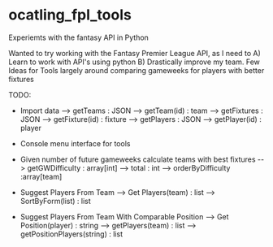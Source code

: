 # ocatling_fpl_tools
Experiemts with the fantasy API in Python

Wanted to try working with the Fantasy Premier League API, as I need to A) Learn to work with API's using python B) Drastically improve my team. 
Few Ideas for Tools largely around comparing gameweeks for players with better fixtures

TODO:
- Import data
--> getTeams : JSON
--> getTeam(id) : team
--> getFixtures : JSON
--> getFixture(id) : fixture
--> getPlayers : JSON
--> getPlayer(id) : player

- Console menu interface for tools

- Given number of future gameweeks calculate teams with best fixtures
--> getGWDifficulty : array[int]
--> total : int
--> orderByDifficulty :array[team]

- Suggest Players From Team
--> Get Players(team) : list<player>
--> SortByForm(list<players>) : list<players>

- Suggest Players From Team With Comparable Position
--> Get Position(player) : string
--> getPlayers(team) : list<player>
--> getPositionPlayers(string) : list<player>

